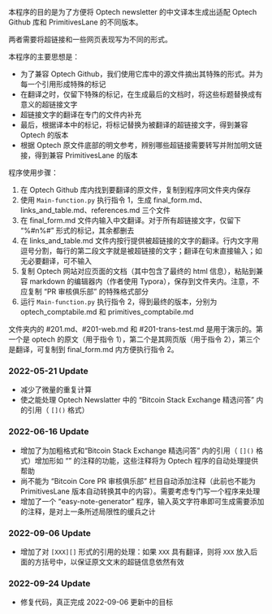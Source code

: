 本程序的目的是为了方便将 Optech newsletter 的中文译本生成出适配 Optech Github 库和 PrimitivesLane 的不同版本。

两者需要将超链接和一些网页表现写为不同的形式。

本程序的主要思想是：

- 为了兼容 Optech Github，我们使用它库中的源文件摘出其特殊的形式。并为每一个引用形成特殊的标记
- 在翻译之时，仅留下特殊的标记，在生成最后的文档时，将这些标题替换成有意义的超链接文字
- 超链接文字的翻译在专门的文件内补充
- 最后，根据译本中的标记，将标记替换为被翻译的超链接文字，得到兼容 Optech 的版本
- 根据 Optech 原文件底部的明文参考，辨别哪些超链接需要转写并附加明文链接，得到兼容 PrimitivesLane 的版本

程序使用步骤：

1. 在 Optech Github 库内找到要翻译的原文件，复制到程序同文件夹内保存
2. 使用  ` Main-function.py ` 执行指令 1，生成 final_form.md、links_and_table.md、references.md 三个文件
3. 在 final_form.md 文件内输入中文翻译。对于所有超链接文字，仅留下 “%#n%#” 形式的标记，其余都删去
4. 在 links_and_table.md 文件内按行提供被超链接的文字的翻译。行内文字用逗号分割，每行的第二段文字就是被超链接的文字；翻译在句末直接输入；如无必要翻译，可不输入
5. 复制 Optech 网站对应页面的文档（其中包含了最终的 html 信息），粘贴到兼容 markdown 的编辑器内（作者使用 Typora），保存到文件夹内。注意，不应复制 “PR 审核俱乐部” 的特殊格式部分
6. 运行 ` Main-function.py ` 执行指令 2，得到最终的版本，分别为 optech_comptabile.md 和 primitives_comptabile.md

文件夹内的 #201.md、#201-web.md 和 #201-trans-test.md 是用于演示的。第一个是 optech 的原文（用于指令 1），第二个是其网页版（用于指令 2），第三个是翻译，可复制到 final_form.md 内方便执行指令 2。

### 2022-05-21 Update

- 减少了微量的重复计算
- 使之能处理 Optech Newslatter 中的 “Bitcoin Stack Exchange 精选问答” 内的引用（ ` []() ` 格式）

### 2022-06-16 Update

- 增加了为加粗格式和“Bitcoin Stack Exchange 精选问答” 内的引用（ ` []() ` 格式）增加形如 “<!--eng-words-->” 的注释的功能，这些注释将为 Optech 程序的自动处理提供帮助
- 尚不能为 “Bitcoin Core PR 审核俱乐部” 栏目自动添加注释（此前也不能为 PrimitivesLane 版本自动转换其中的内容）。需要考虑专门写一个程序来处理
- 增加了一个 “easy-note-generator” 程序，输入英文字符串即可生成需要添加的注释，是对上一条所述局限性的缓兵之计

### 2022-09-06 Update

- 增加了对 ` [XXX][] ` 形式的引用的处理：如果 ` XXX ` 具有翻译，则将 ` XXX ` 放入后面的方括号中，以保证原文文末的超链信息依然有效

### 2022-09-24 Update

- 修复代码，真正完成 2022-09-06 更新中的目标